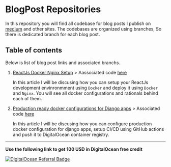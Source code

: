 # BlogPost Repositories

In this repository you will find all codebase for blog posts I publish on [medium](https://endalk.medium.com) and other sites. The codebases are organized using branches, So there is dedicated branch for each blog post.

## Table of contents

Below is list of blog post links and associated branchs.

1. [ReactJs Docker Nginx Setup](https://endalk200.medium.com/getting-started-with-containerizing-reactjs-application-development-and-production-setup-d29ebc69146) > Aassociated code [here](https://github.com/endalk200/blog-repository/tree/reactjs-docker-setup)

    In this article I will be discusing how you can setup your ReactJs development envinronmment using `Docker` and deploy it using `Docker` and `Nginx`. You will see all docker configurations and rationals behind each of them.

2. [Production ready docker configurations for Django apps](https://endalk200.medium.com/production-ready-docker-configuration-with-digitalocean-container-registry-part-i-e53ea56b4be1) > Associated code [here](https://github.com/endalk200/prod-django-docker-config)

    In this article I will be discusing how you can configure production docker configuration for django apps, setup CI/CD using GitHub actions and push it to DigitalOcean container registry.

<hr />

**Use the following link to get 100 USD in DigitalOcean free credit**

[![DigitalOcean Referral Badge](https://web-platforms.sfo2.digitaloceanspaces.com/WWW/Badge%203.svg)](https://www.digitalocean.com/?refcode=7a5167a14566&utm_campaign=Referral_Invite&utm_medium=Referral_Program&utm_source=badge)

